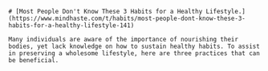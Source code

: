 
    # [Most People Don't Know These 3 Habits for a Healthy Lifestyle.](https://www.mindhaste.com/t/habits/most-people-dont-know-these-3-habits-for-a-healthy-lifestyle-141)

    Many individuals are aware of the importance of nourishing their bodies, yet lack knowledge on how to sustain healthy habits. To assist in preserving a wholesome lifestyle, here are three practices that can be beneficial.
    